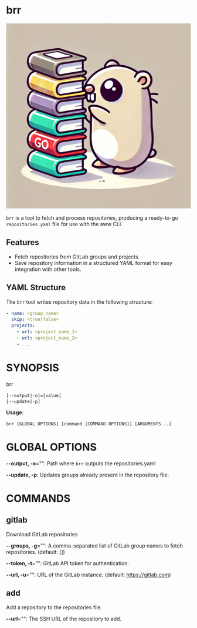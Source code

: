 # brr

![logo](assets/logo.png)

`brr` is a tool to fetch and process repositories, producing a ready-to-go `repositories.yaml` file for use with the aww CLI.
## Features

- Fetch repositories from GitLab groups and projects.
- Save repository information in a structured YAML format for easy integration with other tools.

## YAML Structure

The `brr` tool writes repository data in the following structure:

```yaml
- name: <group_name>
  skip: <true|false>
  projects:
    - url: <project_name_1>
    - url: <project_name_2>
    - ...
```

# SYNOPSIS

brr

```
[--output|-o]=[value]
[--update|-p]
```

**Usage**:

```
brr [GLOBAL OPTIONS] [command [COMMAND OPTIONS]] [ARGUMENTS...]
```

# GLOBAL OPTIONS

**--output, -o**="": Path where `brr` outputs the repositories.yaml

**--update, -p**: Updates groups already present in the repository file.


# COMMANDS

## gitlab

Download GitLab repositories

**--groups, -g**="": A comma-separated list of GitLab group names to fetch repositories. (default: [])

**--token, -t**="": GitLab API token for authentication.

**--url, -u**="": URL of the GitLab instance.  (default: https://gitlab.com)

## add

Add a repository to the repositories file.

**--url**="": The SSH URL of the repository to add.
